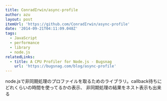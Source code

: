 ```yaml
---
title: ConradIrwin/async-profile
author: azu
layout: post
itemUrl: 'https://github.com/ConradIrwin/async-profile'
date: '2014-09-21T04:11:09.048Z'
tags:
  - JavaScript
  - performance
  - library
  - node.js
relatedLinks:
  - title: A CPU Profiler for Node.js - Bugsnag
    url: 'https://bugsnag.com/blog/async-profile'
---
```

node.jsで非同期処理のプロファイルを取るためのライブラリ。callback待ちにどれくらいの時間を使ってるかの表示、
非同期処理の結果をネスト表示も出来る
